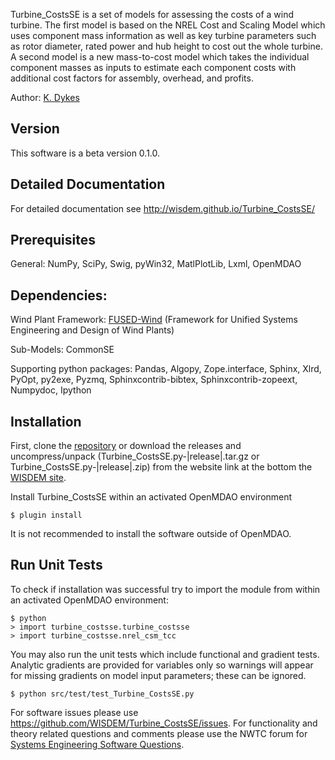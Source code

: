 Turbine_CostsSE is a set of models for assessing the costs of a wind turbine.  The first model is based on the NREL Cost and Scaling Model which uses component mass information as well as key turbine parameters such as rotor diameter, rated power and hub height to cost out the whole turbine.  A second model is a new mass-to-cost model which takes the individual component masses as inputs to estimate each component costs with additional cost factors for assembly, overhead, and profits.

Author: [K. Dykes](mailto:nrel.wisdem+turbinecostsse@gmail.com)

## Version

This software is a beta version 0.1.0.

## Detailed Documentation

For detailed documentation see <http://wisdem.github.io/Turbine_CostsSE/>

## Prerequisites

General: NumPy, SciPy, Swig, pyWin32, MatlPlotLib, Lxml, OpenMDAO

## Dependencies:

Wind Plant Framework: [FUSED-Wind](http://fusedwind.org) (Framework for Unified Systems Engineering and Design of Wind Plants)

Sub-Models: CommonSE

Supporting python packages: Pandas, Algopy, Zope.interface, Sphinx, Xlrd, PyOpt, py2exe, Pyzmq, Sphinxcontrib-bibtex, Sphinxcontrib-zopeext, Numpydoc, Ipython

## Installation

First, clone the [repository](https://github.com/WISDEM/Turbine_CostsSE)
or download the releases and uncompress/unpack (Turbine_CostsSE.py-|release|.tar.gz or Turbine_CostsSE.py-|release|.zip) from the website link at the bottom the [WISDEM site](http://nwtc.nrel.gov/Turbine_CostsSE).

Install Turbine_CostsSE within an activated OpenMDAO environment

	$ plugin install

It is not recommended to install the software outside of OpenMDAO.

## Run Unit Tests

To check if installation was successful try to import the module from within an activated OpenMDAO environment:

	$ python
	> import turbine_costsse.turbine_costsse
	> import turbine_costsse.nrel_csm_tcc

You may also run the unit tests which include functional and gradient tests.  Analytic gradients are provided for variables only so warnings will appear for missing gradients on model input parameters; these can be ignored.

	$ python src/test/test_Turbine_CostsSE.py

For software issues please use <https://github.com/WISDEM/Turbine_CostsSE/issues>.  For functionality and theory related questions and comments please use the NWTC forum for [Systems Engineering Software Questions](https://wind.nrel.gov/forum/wind/viewtopic.php?f=34&t=1002).

